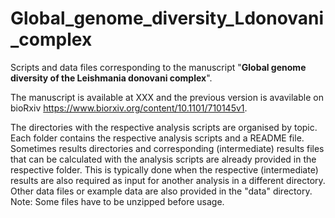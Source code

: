# Global_genome_diversity_Ldonovani_complex
Scripts and data files corresponding to the manuscript "**Global genome diversity of the Leishmania donovani complex**".

The manuscript is available at XXX and the previous version is avavilable on bioRxiv https://www.biorxiv.org/content/10.1101/710145v1.

The directories with the respective analysis scripts are organised by topic. Each folder contains the respective analysis scripts and a README file. Sometimes results directories and corresponding (intermediate) results files that can be calculated with the analysis scripts are already provided in the respective folder. This is typically done when the respective (intermediate) results are also required as input for another analysis in a different directory. Other data files or example data are also provided in the "data" directory. Note: Some files have to be unzipped before usage.

